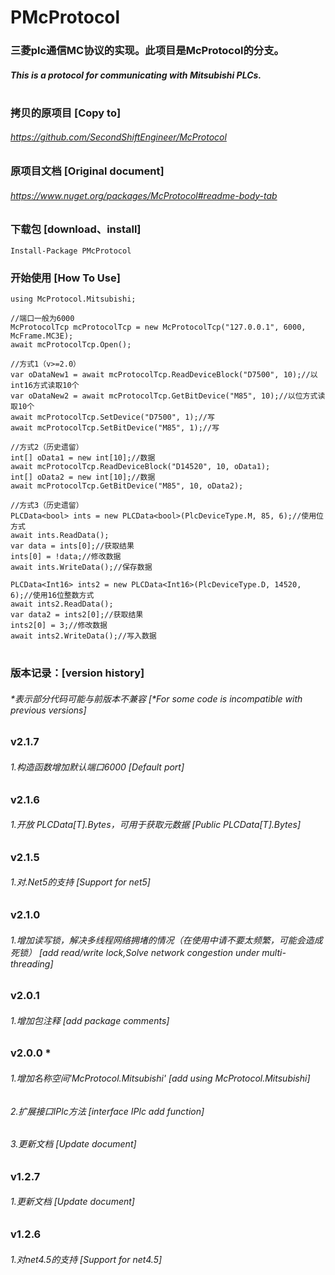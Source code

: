 # PMcProtocol

### 三菱plc通信MC协议的实现。此项目是McProtocol的分支。
##### This is a protocol for communicating with Mitsubishi PLCs. 
#

### 拷贝的原项目 [Copy to]
###### https://github.com/SecondShiftEngineer/McProtocol

### 原项目文档 [Original document]
###### https://www.nuget.org/packages/McProtocol#readme-body-tab

### 下载包 [download、install]
```CSharp
Install-Package PMcProtocol
```

### 开始使用 [How To Use]

```CSharp
using McProtocol.Mitsubishi;

//端口一般为6000
McProtocolTcp mcProtocolTcp = new McProtocolTcp("127.0.0.1", 6000, McFrame.MC3E);
await mcProtocolTcp.Open();

//方式1（v>=2.0）
var oDataNew1 = await mcProtocolTcp.ReadDeviceBlock("D7500", 10);//以int16方式读取10个
var oDataNew2 = await mcProtocolTcp.GetBitDevice("M85", 10);//以位方式读取10个
await mcProtocolTcp.SetDevice("D7500", 1);//写
await mcProtocolTcp.SetBitDevice("M85", 1);//写

//方式2（历史遗留）
int[] oData1 = new int[10];//数据
await mcProtocolTcp.ReadDeviceBlock("D14520", 10, oData1);
int[] oData2 = new int[10];//数据
await mcProtocolTcp.GetBitDevice("M85", 10, oData2);

//方式3（历史遗留）
PLCData<bool> ints = new PLCData<bool>(PlcDeviceType.M, 85, 6);//使用位方式
await ints.ReadData();
var data = ints[0];//获取结果
ints[0] = !data;//修改数据
await ints.WriteData();//保存数据

PLCData<Int16> ints2 = new PLCData<Int16>(PlcDeviceType.D, 14520, 6);//使用16位整数方式
await ints2.ReadData();
var data2 = ints2[0];//获取结果
ints2[0] = 3;//修改数据
await ints2.WriteData();//写入数据
```


#
### 版本记录：[version history]
###### *表示部分代码可能与前版本不兼容 [*For some code is incompatible with previous versions]

### v2.1.7
###### 1.构造函数增加默认端口6000 [Default port]
### v2.1.6
###### 1.开放 PLCData[T].Bytes，可用于获取元数据 [Public PLCData[T].Bytes]
### v2.1.5
###### 1.对.Net5的支持 [Support for net5]
### v2.1.0
###### 1.增加读写锁，解决多线程网络拥堵的情况（在使用中请不要太频繁，可能会造成死锁） [add read/write lock,Solve network congestion under multi-threading]
### v2.0.1
###### 1.增加包注释 [add package comments]
### v2.0.0 *
###### 1.增加名称空间'McProtocol.Mitsubishi' [add using McProtocol.Mitsubishi]
###### 2.扩展接口IPlc方法 [interface IPlc add function]
###### 3.更新文档 [Update document]
### v1.2.7
###### 1.更新文档 [Update document]
### v1.2.6
###### 1.对net4.5的支持 [Support for net4.5]

